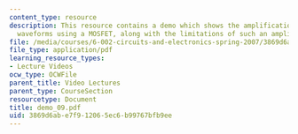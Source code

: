```yaml
---
content_type: resource
description: This resource contains a demo which shows the amplification of small
  waveforms using a MOSFET, along with the limitations of such an amplifier.
file: /media/courses/6-002-circuits-and-electronics-spring-2007/3869d6abe7f912065ec6b99767bfb9ee_demo_09.pdf
file_type: application/pdf
learning_resource_types:
- Lecture Videos
ocw_type: OCWFile
parent_title: Video Lectures
parent_type: CourseSection
resourcetype: Document
title: demo_09.pdf
uid: 3869d6ab-e7f9-1206-5ec6-b99767bfb9ee
---
```

